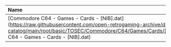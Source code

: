 |Name|Size|
|:---|---:|
|[Commodore C64 - Games - Cards - [NIB].dat](https://raw.githubusercontent.com/open-retrogaming-archive/dat-catalog/main/root/basic/TOSEC/Commodore/C64/Games/Cards/[NIB]/Commodore C64 - Games - Cards - [NIB].dat)|10344|
